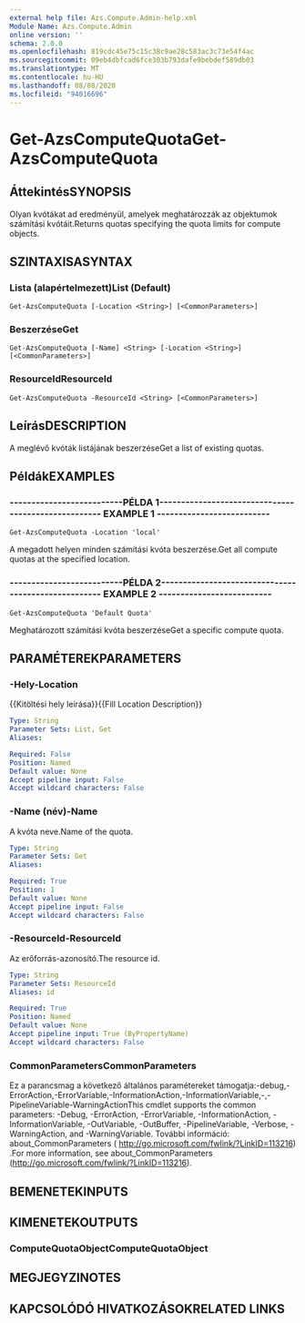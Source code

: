 ```yaml
---
external help file: Azs.Compute.Admin-help.xml
Module Name: Azs.Compute.Admin
online version: ''
schema: 2.0.0
ms.openlocfilehash: 819cdc45e75c15c38c9ae28c583ac3c73e54f4ac
ms.sourcegitcommit: 09eb4dbfcad6fce303b793dafe9bebdef589db03
ms.translationtype: MT
ms.contentlocale: hu-HU
ms.lasthandoff: 08/08/2020
ms.locfileid: "94016696"
---
```

# <span data-ttu-id="6574f-101">Get-AzsComputeQuota</span><span class="sxs-lookup"><span data-stu-id="6574f-101">Get-AzsComputeQuota</span></span>

## <span data-ttu-id="6574f-102">Áttekintés</span><span class="sxs-lookup"><span data-stu-id="6574f-102">SYNOPSIS</span></span>
<span data-ttu-id="6574f-103">Olyan kvótákat ad eredményül, amelyek meghatározzák az objektumok számítási kvótáit.</span><span class="sxs-lookup"><span data-stu-id="6574f-103">Returns quotas specifying the quota limits for compute objects.</span></span>

## <span data-ttu-id="6574f-104">SZINTAXISA</span><span class="sxs-lookup"><span data-stu-id="6574f-104">SYNTAX</span></span>

### <span data-ttu-id="6574f-105">Lista (alapértelmezett)</span><span class="sxs-lookup"><span data-stu-id="6574f-105">List (Default)</span></span>
```
Get-AzsComputeQuota [-Location <String>] [<CommonParameters>]
```

### <span data-ttu-id="6574f-106">Beszerzése</span><span class="sxs-lookup"><span data-stu-id="6574f-106">Get</span></span>
```
Get-AzsComputeQuota [-Name] <String> [-Location <String>] [<CommonParameters>]
```

### <span data-ttu-id="6574f-107">ResourceId</span><span class="sxs-lookup"><span data-stu-id="6574f-107">ResourceId</span></span>
```
Get-AzsComputeQuota -ResourceId <String> [<CommonParameters>]
```

## <span data-ttu-id="6574f-108">Leírás</span><span class="sxs-lookup"><span data-stu-id="6574f-108">DESCRIPTION</span></span>
<span data-ttu-id="6574f-109">A meglévő kvóták listájának beszerzése</span><span class="sxs-lookup"><span data-stu-id="6574f-109">Get a list of existing quotas.</span></span>

## <span data-ttu-id="6574f-110">Példák</span><span class="sxs-lookup"><span data-stu-id="6574f-110">EXAMPLES</span></span>

### <span data-ttu-id="6574f-111">--------------------------PÉLDA 1--------------------------</span><span class="sxs-lookup"><span data-stu-id="6574f-111">-------------------------- EXAMPLE 1 --------------------------</span></span>
```
Get-AzsComputeQuota -Location 'local'
```

<span data-ttu-id="6574f-112">A megadott helyen minden számítási kvóta beszerzése.</span><span class="sxs-lookup"><span data-stu-id="6574f-112">Get all compute quotas at the specified location.</span></span>

### <span data-ttu-id="6574f-113">--------------------------PÉLDA 2--------------------------</span><span class="sxs-lookup"><span data-stu-id="6574f-113">-------------------------- EXAMPLE 2 --------------------------</span></span>
```
Get-AzsComputeQuota 'Default Quota'
```

<span data-ttu-id="6574f-114">Meghatározott számítási kvóta beszerzése</span><span class="sxs-lookup"><span data-stu-id="6574f-114">Get a specific compute quota.</span></span>

## <span data-ttu-id="6574f-115">PARAMÉTEREK</span><span class="sxs-lookup"><span data-stu-id="6574f-115">PARAMETERS</span></span>

### <span data-ttu-id="6574f-116">-Hely</span><span class="sxs-lookup"><span data-stu-id="6574f-116">-Location</span></span>
<span data-ttu-id="6574f-117">{{Kitöltési hely leírása}}</span><span class="sxs-lookup"><span data-stu-id="6574f-117">{{Fill Location Description}}</span></span>

```yaml
Type: String
Parameter Sets: List, Get
Aliases: 

Required: False
Position: Named
Default value: None
Accept pipeline input: False
Accept wildcard characters: False
```

### <span data-ttu-id="6574f-118">-Name (név)</span><span class="sxs-lookup"><span data-stu-id="6574f-118">-Name</span></span>
<span data-ttu-id="6574f-119">A kvóta neve.</span><span class="sxs-lookup"><span data-stu-id="6574f-119">Name of the quota.</span></span>

```yaml
Type: String
Parameter Sets: Get
Aliases: 

Required: True
Position: 1
Default value: None
Accept pipeline input: False
Accept wildcard characters: False
```

### <span data-ttu-id="6574f-120">-ResourceId</span><span class="sxs-lookup"><span data-stu-id="6574f-120">-ResourceId</span></span>
<span data-ttu-id="6574f-121">Az erőforrás-azonosító.</span><span class="sxs-lookup"><span data-stu-id="6574f-121">The resource id.</span></span>

```yaml
Type: String
Parameter Sets: ResourceId
Aliases: id

Required: True
Position: Named
Default value: None
Accept pipeline input: True (ByPropertyName)
Accept wildcard characters: False
```

### <span data-ttu-id="6574f-122">CommonParameters</span><span class="sxs-lookup"><span data-stu-id="6574f-122">CommonParameters</span></span>
<span data-ttu-id="6574f-123">Ez a parancsmag a következő általános paramétereket támogatja:-debug,-ErrorAction,-ErrorVariable,-InformationAction,-InformationVariable,-,-PipelineVariable-WarningAction</span><span class="sxs-lookup"><span data-stu-id="6574f-123">This cmdlet supports the common parameters: -Debug, -ErrorAction, -ErrorVariable, -InformationAction, -InformationVariable, -OutVariable, -OutBuffer, -PipelineVariable, -Verbose, -WarningAction, and -WarningVariable.</span></span> <span data-ttu-id="6574f-124">További információ: about_CommonParameters ( http://go.microsoft.com/fwlink/?LinkID=113216) .</span><span class="sxs-lookup"><span data-stu-id="6574f-124">For more information, see about_CommonParameters (http://go.microsoft.com/fwlink/?LinkID=113216).</span></span>

## <span data-ttu-id="6574f-125">BEMENETEK</span><span class="sxs-lookup"><span data-stu-id="6574f-125">INPUTS</span></span>

## <span data-ttu-id="6574f-126">KIMENETEK</span><span class="sxs-lookup"><span data-stu-id="6574f-126">OUTPUTS</span></span>

### <span data-ttu-id="6574f-127">ComputeQuotaObject</span><span class="sxs-lookup"><span data-stu-id="6574f-127">ComputeQuotaObject</span></span>

## <span data-ttu-id="6574f-128">MEGJEGYZI</span><span class="sxs-lookup"><span data-stu-id="6574f-128">NOTES</span></span>

## <span data-ttu-id="6574f-129">KAPCSOLÓDÓ HIVATKOZÁSOK</span><span class="sxs-lookup"><span data-stu-id="6574f-129">RELATED LINKS</span></span>

